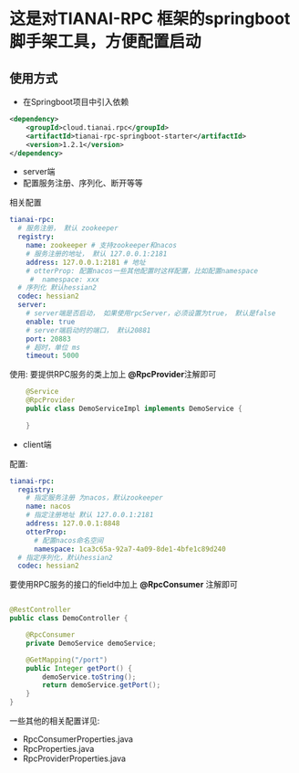 # 这是对**TIANAI-RPC** 框架的**springboot**脚手架工具，方便配置启动

## 使用方式

- 在Springboot项目中引入依赖

```xml
<dependency>
    <groupId>cloud.tianai.rpc</groupId>
    <artifactId>tianai-rpc-springboot-starter</artifactId>
    <version>1.2.1</version>
</dependency>
```

- server端
- 配置服务注册、序列化、断开等等

相关配置
```yaml
tianai-rpc:
  # 服务注册， 默认 zookeeper
  registry: 
    name: zookeeper # 支持zookeeper和nacos
    # 服务注册的地址， 默认 127.0.0.1:2181
    address: 127.0.0.1:2181 # 地址
    # otterProp: 配置nacos一些其他配置时这样配置，比如配置namespace 
     #  namespace: xxx
  # 序列化 默认hessian2
  codec: hessian2
  server:
    # server端是否启动， 如果使用rpcServer，必须设置为true， 默认是false
    enable: true
    # server端启动时的端口， 默认20881
    port: 20883
    # 超时，单位 ms
    timeout: 5000
```
使用: 
要提供RPC服务的类上加上 **@RpcProvider**注解即可
```java
    @Service
    @RpcProvider
    public class DemoServiceImpl implements DemoService {
        
    }
```

- client端

配置:
```yaml
tianai-rpc:
  registry: 
    # 指定服务注册 为nacos，默认zookeeper
    name: nacos
    # 指定注册地址 默认 127.0.0.1:2181
    address: 127.0.0.1:8848
    otterProp:
      # 配置nacos命名空间
      namespace: 1ca3c65a-92a7-4a09-8de1-4bfe1c89d240
  # 指定序列化，默认hessian2
  codec: hessian2

```

要使用RPC服务的接口的field中加上 **@RpcConsumer** 注解即可
```java

@RestController
public class DemoController {

    @RpcConsumer
    private DemoService demoService;

    @GetMapping("/port")
    public Integer getPort() {
        demoService.toString();
        return demoService.getPort();
    }
}
```

一些其他的相关配置详见:

- RpcConsumerProperties.java
- RpcProperties.java
- RpcProviderProperties.java

